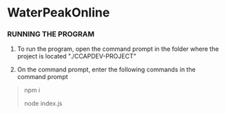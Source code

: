 # WaterPeakOnline

### RUNNING THE PROGRAM
1. To run the program, open the command prompt in the folder where the project is located "./CCAPDEV-PROJECT"

2. On the command prompt, enter the following commands in the command prompt
> npm i
>
> node index.js

